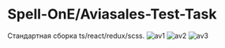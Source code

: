 # Spell-OnE/Aviasales-Test-Task
Стандартная сборка ts/react/redux/scss.
![av1](https://user-images.githubusercontent.com/81815016/131213032-83fcd0a3-b4a1-4f8d-a9a5-9138298169cf.png)
![av2](https://user-images.githubusercontent.com/81815016/131213030-d2f07a1e-926f-478c-9471-7672a4741973.png)
![av3](https://user-images.githubusercontent.com/81815016/131213031-47a5dd8b-3dd3-41a7-84af-8f8aa769091a.png)
